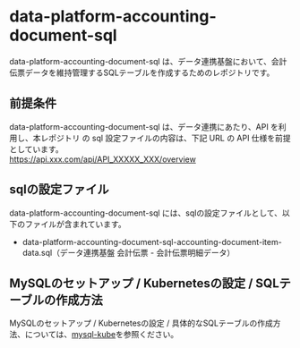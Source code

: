 # data-platform-accounting-document-sql 
data-platform-accounting-document-sql は、データ連携基盤において、会計伝票データを維持管理するSQLテーブルを作成するためのレポジトリです。

## 前提条件  
data-platform-accounting-document-sql は、データ連携にあたり、API を利用し、本レポジトリ の sql 設定ファイルの内容は、下記 URL の API 仕様を前提としています。  
https://api.xxx.com/api/API_XXXXX_XXX/overview    

## sqlの設定ファイル
data-platform-accounting-document-sql には、sqlの設定ファイルとして、以下のファイルが含まれています。  

* data-platform-accounting-document-sql-accounting-document-item-data.sql（データ連携基盤 会計伝票 - 会計伝票明細データ）

## MySQLのセットアップ / Kubernetesの設定 / SQLテーブルの作成方法
MySQLのセットアップ / Kubernetesの設定 / 具体的なSQLテーブルの作成方法、については、[mysql-kube](https://github.com/latonaio/mysql-kube)を参照ください。
